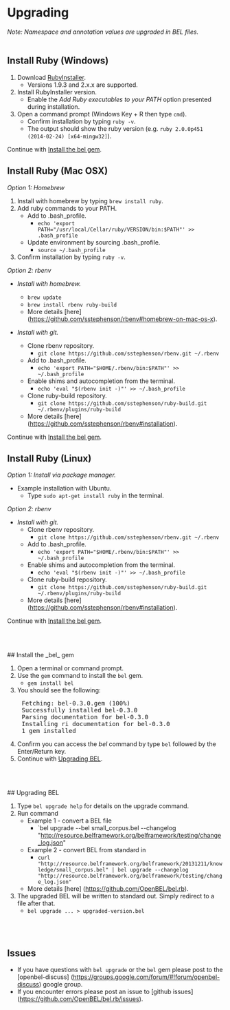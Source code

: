 # Upgrading

_Note: Namespace and annotation values are upgraded in BEL files._
<br><br>
## Install Ruby (Windows)

1. Download [RubyInstaller](http://rubyinstaller.org/downloads).
   * Versions 1.9.3 and 2.x.x are supported.
2. Install RubyInstaller version.
   * Enable the _Add Ruby executables to your PATH_ option presented during installation.
3. Open a command prompt (Windows Key + R then type `cmd`).
   * Confirm installation by typing `ruby -v`.
   * The output should show the ruby version (e.g. `ruby 2.0.0p451 (2014-02-24) [x64-mingw32]`).

Continue with <a href="#install_bel_gem">Install the bel gem</a>.

## Install Ruby (Mac OSX)

_Option 1: Homebrew_

1. Install with homebrew by typing `brew install ruby`.
2. Add ruby commands to your PATH.
   * Add to .bash_profile.
     * `echo 'export PATH="/usr/local/Cellar/ruby/VERSION/bin:$PATH"' >> .bash_profile`
   * Update environment by sourcing .bash_profile.
     * `source ~/.bash_profile`
3. Confirm installation by typing `ruby -v`.

_Option 2: rbenv_

* _Install with homebrew._
   * `brew update`
   * `brew install rbenv ruby-build`
   * More details [here] (https://github.com/sstephenson/rbenv#homebrew-on-mac-os-x).

* _Install with git._
   * Clone rbenv repository.
     * `git clone https://github.com/sstephenson/rbenv.git ~/.rbenv`
   * Add to .bash_profile.
     * `echo 'export PATH="$HOME/.rbenv/bin:$PATH"' >> ~/.bash_profile`
   * Enable shims and autocompletion from the terminal.
     * `echo 'eval "$(rbenv init -)"' >> ~/.bash_profile`
   * Clone ruby-build repository.
     * `git clone https://github.com/sstephenson/ruby-build.git ~/.rbenv/plugins/ruby-build`
   * More details [here] (https://github.com/sstephenson/rbenv#installation).

Continue with <a href="#install_bel_gem">Install the bel gem</a>.

## Install Ruby (Linux)

_Option 1: Install via package manager._

* Example installation with Ubuntu.
   * Type `sudo apt-get install ruby` in the terminal.

_Option 2: rbenv_

* _Install with git._
   * Clone rbenv repository.
     * `git clone https://github.com/sstephenson/rbenv.git ~/.rbenv`
   * Add to .bash_profile.
     * `echo 'export PATH="$HOME/.rbenv/bin:$PATH"' >> ~/.bash_profile`
   * Enable shims and autocompletion from the terminal.
     * `echo 'eval "$(rbenv init -)"' >> ~/.bash_profile`
   * Clone ruby-build repository.
     * `git clone https://github.com/sstephenson/ruby-build.git ~/.rbenv/plugins/ruby-build`
   * More details [here] (https://github.com/sstephenson/rbenv#installation).

Continue with <a href="#install_bel_gem">Install the bel gem</a>.

<br><br>
<div id="install_bel_gem"></div>
## Install the _bel_ gem

1. Open a terminal or command prompt.
2. Use the `gem` command to install the `bel` gem.
   * `gem install bel`
3. You should see the following:

<pre>
    Fetching: bel-0.3.0.gem (100%)
    Successfully installed bel-0.3.0
    Parsing documentation for bel-0.3.0
    Installing ri documentation for bel-0.3.0
    1 gem installed
</pre>
4. Confirm you can access the *bel* command by type `bel` followed by the Enter/Return key.
5. Continue with <a href="#upgrading_bel">Upgrading BEL</a>.

<br><br>
<div id="upgrading_bel"></div>
## Upgrading BEL

1. Type `bel upgrade help` for details on the upgrade command.
2. Run command
   * Example 1 - convert a BEL file
     * `bel upgrade --bel small_corpus.bel --changelog "http://resource.belframework.org/belframework/testing/change_log.json"
   * Example 2 - convert BEL from standard in
     * `curl "http://resource.belframework.org/belframework/20131211/knowledge/small_corpus.bel" | bel upgrade --changelog "http://resource.belframework.org/belframework/testing/change_log.json"`
   * More details [here] (https://github.com/OpenBEL/bel.rb).
3. The upgraded BEL will be written to standard out.  Simply redirect to a file after that.
   * `bel upgrade ... > upgraded-version.bel`

<br><br>
## Issues

* If you have questions with `bel upgrade` or the `bel` gem please post to the [openbel-discuss] (https://groups.google.com/forum/#!forum/openbel-discuss) google group.
* If you encounter errors please post an issue to [github issues] (https://github.com/OpenBEL/bel.rb/issues).
